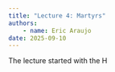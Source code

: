 ```yaml
---
title: "Lecture 4: Martyrs"
authors:
    - name: Eric Araujo
date: 2025-09-10
---
```


The lecture started with the H